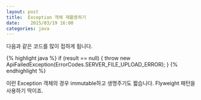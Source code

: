 ```yaml
---
layout: post
title:  Exception 객체 재활용하기
date:    2015/03/19 16:00
categories: java
---
```

다음과 같은 코드를 많이 접하게 됩니다.

{% highlight java %}
if (result == null) {
	throw new ApiFailedException(ErrorCodes.SERVER_FILE_UPLOAD_ERROR);
}
{% endhighlight %}

이런 Exception 객체의 경우 immutable하고 생명주기도 짧습니다. Flyweight 패턴을 사용하기 딱이죠.
